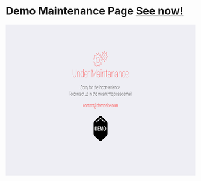 # Demo Maintenance Page [See now!](https://silentxknight.github.io/maintenance-page/)

<img alt="DEMO-screen" src="demosc.png" height="400">

